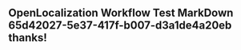 <properties
ms.topic="hero-topic"
ms.test1="hero-topic"
ms.test2="test"/>

## OpenLocalization Workflow Test MarkDown 65d42027-5e37-417f-b007-d3a1de4a20eb thanks!
